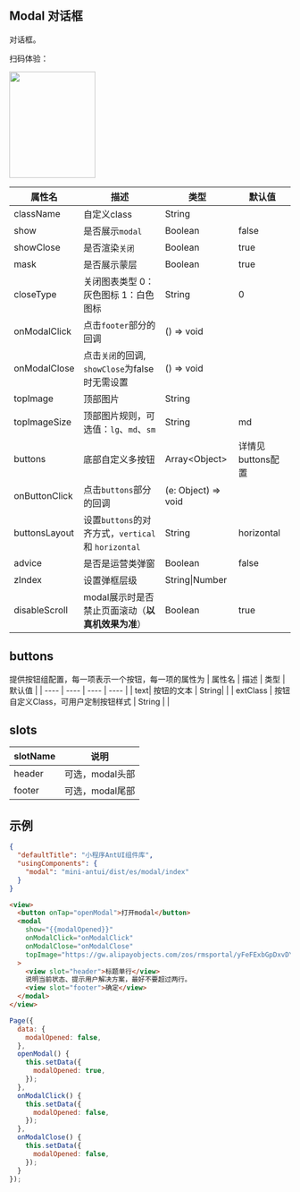 ## Modal 对话框

对话框。

扫码体验：

<img src="https://gw.alipayobjects.com/zos/rmsportal/heaiwgCysVcdCUYmUjri.jpeg" width="154" height="190" />

| 属性名 | 描述 | 类型 | 默认值 |
| ---- | ---- | ---- | ---- |
| className| 自定义class | String| |
| show | 是否展示`modal` | Boolean | false |
| showClose | 是否渲染`关闭` | Boolean | true |
| mask | 是否展示蒙层 | Boolean | true |
| closeType | 关闭图表类型 0：灰色图标 1：白色图标 | String | 0 |
| onModalClick | 点击`footer`部分的回调 | () => void |  |
| onModalClose | 点击`关闭`的回调, `showClose`为false时无需设置  | () => void |  |
| topImage | 顶部图片 | String |  |
| topImageSize | 顶部图片规则，可选值：`lg`、`md`、`sm`  | String | md |
| buttons| 底部自定义多按钮 | Array\<Object\> | 详情见buttons配置 |
| onButtonClick| 点击`buttons`部分的回调 | (e: Object) => void|  |
| buttonsLayout| 设置`buttons`的对齐方式，`vertical`和 `horizontal` | String | horizontal |
| advice| 是否是运营类弹窗 | Boolean | false |
| zIndex | 设置弹框层级 | String\|Number |  |
| disableScroll | modal展示时是否禁止页面滚动（**以真机效果为准**） | Boolean | true | false |

## buttons
提供按钮组配置，每一项表示一个按钮，每一项的属性为
| 属性名 | 描述 | 类型 | 默认值 |
| ---- | ---- | ---- | ---- |
| text| 按钮的文本 | String| |
| extClass | 按钮自定义Class，可用户定制按钮样式 | String |  |

## slots

| slotName | 说明 |
| ---- | ---- |
| header | 可选，modal头部 |
| footer | 可选，modal尾部 |


## 示例

```json
{
  "defaultTitle": "小程序AntUI组件库",
  "usingComponents": {
    "modal": "mini-antui/dist/es/modal/index"
  }
}
```

```html
<view>
  <button onTap="openModal">打开modal</button>
  <modal
    show="{{modalOpened}}"
    onModalClick="onModalClick"
    onModalClose="onModalClose"
    topImage="https://gw.alipayobjects.com/zos/rmsportal/yFeFExbGpDxvDYnKHcrs.png"
  >
    <view slot="header">标题单行</view>
    说明当前状态、提示用户解决方案，最好不要超过两行。
    <view slot="footer">确定</view>
  </modal>
</view>
```

```javascript
Page({
  data: {
    modalOpened: false,
  },
  openModal() {
    this.setData({
      modalOpened: true,
    });
  },
  onModalClick() {
    this.setData({
      modalOpened: false,
    });
  },
  onModalClose() {
    this.setData({
      modalOpened: false,
    });
  }
});
```
